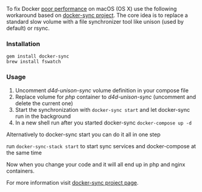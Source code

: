 To fix Docker [poor performance](https://github.com/Wodby/docker4wordpress/issues/4) on macOS (OS X) use the following workaround based on [docker-sync project](https://github.com/EugenMayer/docker-sync/). The core idea is to replace a standard slow volume with a file synchronizer tool like unison (used by default) or rsync.

### Installation

```
gem install docker-sync
brew install fswatch
```

### Usage

1. Uncomment _d4d-unison-sync_ volume definition in your compose file
2. Replace volume for _php_ container to _d4d-unison-sync_ (uncomment and delete the current one)
3. Start the synchronization with `docker-sync start` and let docker-sync run in the background
4. In a new shell run after you started docker-sync `docker-compose up -d`

Alternatively to docker-sync start you can do it all in one step

run `docker-sync-stack start` to start sync services and docker-compose at the same time

Now when you change your code and it will all end up in php and nginx containers.

For more information visit [docker-sync project page](https://github.com/EugenMayer/docker-sync/).